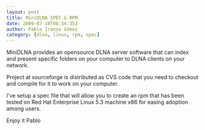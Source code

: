 ```yaml
---
layout: post
title: MiniDLNA SPEC & RPM
date: 2009-07-10T08:54:35Z
author: Pablo Iranzo Gómez
category: [dlna, linux, rpm, spec]
---
```

MiniDLNA provides an opensource DLNA server software that can index and present specific folders on your computer to DLNA clients on your network.

Project at sourceforge is distributed as CVS code that you need to checkout and compile for it to work on your computer.

I've setup a spec file that will allow you to create an rpm that has been tested on Red Hat Enterprise Linux 5.3 machine x86 for easing adoption among users.

Enjoy it
Pablo
